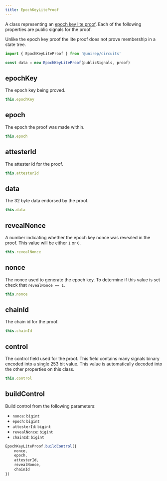 ```yaml
---
title: EpochKeyLiteProof
---
```


A class representing an [epoch key lite proof](circuits#epoch-key-lite-proof). Each of the following properties are public signals for the proof.

Unlike the epoch key proof the lite proof does not prove membership in a state tree.

```ts
import { EpochKeyLiteProof } from '@unirep/circuits'

const data = new EpochKeyLiteProof(publicSignals, proof)
```

## epochKey

The epoch key being proved.

```ts
this.epochKey
```

## epoch

The epoch the proof was made within.

```ts
this.epoch
```

## attesterId

The attester id for the proof.

```ts
this.attesterId
```

## data

The 32 byte data endorsed by the proof.

```ts
this.data
```

## revealNonce

A number indicating whether the epoch key nonce was revealed in the proof. This value will be either `1` or `0`.

```ts
this.revealNonce
```

## nonce

The nonce used to generate the epoch key. To determine if this value is set check that `revealNonce == 1`.

```ts
this.nonce
```

## chainId

The chain id for the proof.

```ts
this.chainId
```

## control

The control field used for the proof. This field contains many signals binary encoded into a single 253 bit value. This value is automatically decoded into the other properties on this class.

```ts
this.control
```

## buildControl

Build control from the following parameters:
- `nonce`: `bigint`
- `epoch`: `bigint`
- `attesterId`: `bigint`
- `revealNonce`: `bigint`
- `chainId`: `bigint`

```ts
EpochKeyLiteProof.buildControl({
    nonce,
    epoch,
    attesterId,
    revealNonce,
    chainId
})
```
